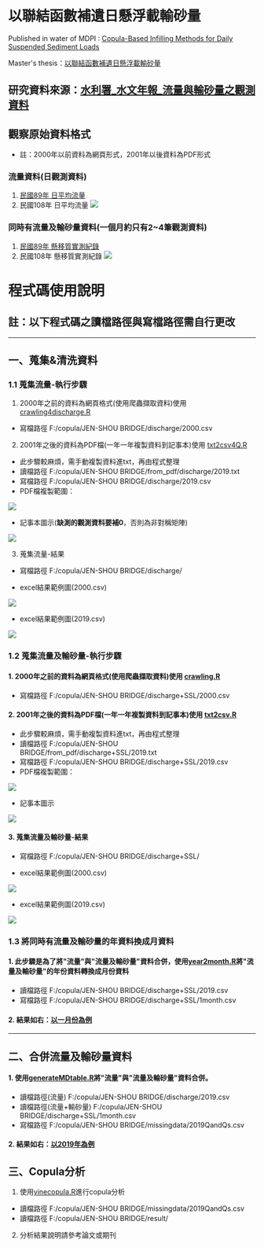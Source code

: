 # 以聯結函數補遺日懸浮載輸砂量

Published in water of MDPI : [Copula-Based Infilling Methods for Daily Suspended Sediment Loads](https://www.mdpi.com/2073-4441/13/12/1701/htm)

Master's thesis：[以聯結函數補遺日懸浮載輸砂量](https://thesis.lib.ncku.edu.tw/thesis/detail/bee9602ce9debe703eaa908b5075e30b/?seq=1)

## 研究資料來源：[水利署_水文年報_流量與輸砂量之觀測資料](https://gweb.wra.gov.tw/wrhygis/)

## 觀察原始資料格式

* 註：2000年以前資料為網頁形式，2001年以後資料為PDF形式

### 流量資料(日觀測資料)
1. [民國89年 日平均流量](https://gweb.wra.gov.tw/wrhygis/ebooks/ebook/ebook/hyb2000/2420H019.HTM)
2. 民國108年 日平均流量
![](https://i.imgur.com/eUn5Oy3.png)
### 同時有流量及輸砂量資料(一個月約只有2~4筆觀測資料)
1. [民國89年 懸移質實測紀錄](https://gweb.wra.gov.tw/wrhygis/ebooks/ebook/ebook/hyb2000/2420H019.HTML)
2. 民國108年 懸移質實測紀錄
![](https://i.imgur.com/WpKNNwN.png)

# 程式碼使用說明
## 註：以下程式碼之讀檔路徑與寫檔路徑需自行更改
---
## 一、蒐集&清洗資料
### 1.1 蒐集流量-執行步驟
1. 2000年之前的資料為網頁格式(使用爬蟲擷取資料)使用 [crawling4discharge.R](https://github.com/nhpss921111/copula-for-hydrology/blob/master/crawling4discharge.R)
* 寫檔路徑  F:/copula/JEN-SHOU BRIDGE/discharge/2000.csv
2. 2001年之後的資料為PDF檔(一年一年複製資料到記事本)使用 [txt2csv4Q.R](https://github.com/nhpss921111/copula-for-hydrology/blob/master/txt2csv4Q.R)
* 此步驟較麻煩，需手動複製資料進txt，再由程式整理
* 讀檔路徑 F:/copula/JEN-SHOU BRIDGE/from_pdf/discharge/2019.txt
* 寫檔路徑 F:/copula/JEN-SHOU BRIDGE/discharge/2019.csv
* PDF檔複製範圍：

![](https://i.imgur.com/aTcKLfC.png)

* 記事本圖示(**缺測的觀測資料要補0**，否則為非對稱矩陣)

![](https://i.imgur.com/UvlkJDn.png)



3. 蒐集流量-結果
* 寫檔路徑 F:/copula/JEN-SHOU BRIDGE/discharge/

* excel結果範例圖(2000.csv)

![](https://i.imgur.com/GkBwRGp.png)

* excel結果範例圖(2019.csv)

![](https://i.imgur.com/2Q5gduE.png)

### 1.2 蒐集流量及輸砂量-執行步驟
#### 1. 2000年之前的資料為網頁格式(使用爬蟲擷取資料)使用 [crawling.R](https://github.com/nhpss921111/copula-for-hydrology/blob/master/crawling.R)
* 寫檔路徑 F:/copula/JEN-SHOU BRIDGE/discharge+SSL/2000.csv
#### 2. 2001年之後的資料為PDF檔(一年一年複製資料到記事本)使用 [txt2csv.R](https://github.com/nhpss921111/copula-for-hydrology/blob/master/txt2csv.R)
* 此步驟較麻煩，需手動複製資料進txt，再由程式整理
* 讀檔路徑 F:/copula/JEN-SHOU BRIDGE/from_pdf/discharge+SSL/2019.txt
* 寫檔路徑 F:/copula/JEN-SHOU BRIDGE/discharge+SSL/2019.csv
* PDF檔複製範圍：

![](https://i.imgur.com/Jg8GdWV.png)

* 記事本圖示

![](https://i.imgur.com/EnT4c9P.png)


#### 3. 蒐集流量及輸砂量-結果
* 寫檔路徑 F:/copula/JEN-SHOU BRIDGE/discharge+SSL/

* excel結果範例圖(2000.csv)

![](https://i.imgur.com/wrLpAUG.png)

* excel結果範例圖(2019.csv)

![](https://i.imgur.com/9P2elKC.png)

### 1.3 將同時有流量及輸砂量的年資料換成月資料

#### 1. 此步驟是為了將"**流量**"與"**流量及輸砂量**"資料合併，使用[year2month.R](https://github.com/nhpss921111/copula-for-hydrology/blob/master/year2month.R)將"**流量及輸砂量**"的年份資料轉換成月份資料
* 讀檔路徑 F:/copula/JEN-SHOU BRIDGE/discharge+SSL/2019.csv
* 寫檔路徑 F:/copula/JEN-SHOU BRIDGE/discharge+SSL/1month.csv
#### 2. 結果如右：[以一月份為例](https://drive.google.com/file/d/1KhTT1wAUDuFJMY2xtMbVejzVgvXqZPdg/view?usp=sharing)

---

## 二、合併流量及輸砂量資料
#### 1. 使用[generateMDtable.R](https://github.com/nhpss921111/copula-for-hydrology/blob/master/generateMDtable.R)將"**流量**"與"**流量及輸砂量**"資料合併。
* 讀檔路徑(流量) F:/copula/JEN-SHOU BRIDGE/discharge/2019.csv 
* 讀檔路徑(流量+輸砂量) F:/copula/JEN-SHOU BRIDGE/discharge+SSL/1month.csv
* 寫檔路徑 F:/copula/JEN-SHOU BRIDGE/missingdata/2019QandQs.csv

#### 2. 結果如右：[以2019年為例](https://drive.google.com/file/d/1ytSh0qvXkNYSRG7IrJHHL8-tcKqztp68/view?usp=sharing)

## 三、Copula分析

1. 使用[vinecopula.R](https://github.com/nhpss921111/copula-for-hydrology/blob/master/vinecopula.R)進行copula分析

* 讀檔路徑 F:/copula/JEN-SHOU BRIDGE/missingdata/2019QandQs.csv 
* 讀檔路徑 F:/copula/JEN-SHOU BRIDGE/result/

2. 分析結果說明請參考論文或期刊
